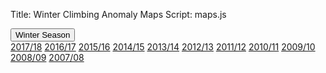 Title: Winter Climbing Anomaly Maps
Script: maps.js

<style>

.landmass {
  fill: #ddd;
}

.states {
  fill: none;
  stroke: #fff;
  stroke-linejoin: round;
}

.hexagon {
  fill: steelblue;
  stroke: black;
  stroke-width: 1000;
}

</style>
<div class="row">
<div class="col">

<div class="dropdown">
  <button class="btn btn-info dropdown-toggle" 
  type="button" id="dropdownMenuButton" data-toggle="dropdown" 
  aria-haspopup="true" aria-expanded="false">Winter Season
  </button>
  <div class="dropdown-menu" aria-labelledby="dropdownMenuButton">
    <a class="dropdown-item" href="#">2017/18</a>
    <a class="dropdown-item" href="#">2016/17</a>
    <a class="dropdown-item" href="#">2015/16</a>
    <a class="dropdown-item" href="#">2014/15</a>
    <a class="dropdown-item" href="#">2013/14</a>
    <a class="dropdown-item" href="#">2012/13</a>
    <a class="dropdown-item" href="#">2011/12</a>
    <a class="dropdown-item" href="#">2010/11</a>
    <a class="dropdown-item" href="#">2009/10</a>
    <a class="dropdown-item" href="#">2008/09</a>
    <a class="dropdown-item" href="#">2007/08</a>
  </div>
</div>

<div class="col">

<div class="dropdown">
</div>

</div>
<div>
<div class="row">
<div class="col" id="map_1"></div>
<div class="col" id="map_2"></div>
</div>
